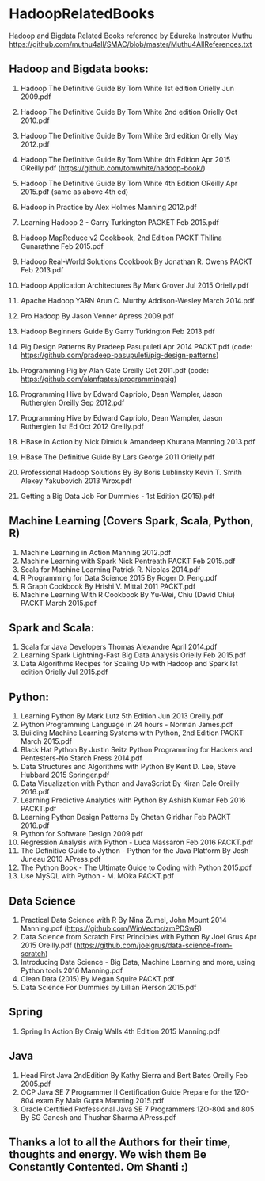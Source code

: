 # HadoopRelatedBooks
Hadoop and Bigdata Related Books reference by Edureka Instrcutor Muthu https://github.com/muthu4all/SMAC/blob/master/Muthu4AllReferences.txt

## Hadoop and Bigdata books:
1. Hadoop The Definitive Guide By Tom White 1st edition Orielly Jun 2009.pdf
2. Hadoop The Definitive Guide By Tom White 2nd edition Orielly Oct 2010.pdf
3. Hadoop The Definitive Guide By Tom White 3rd edition Orielly May 2012.pdf
4. Hadoop The Definitive Guide By Tom White 4th Edition Apr 2015 OReilly.pdf (https://github.com/tomwhite/hadoop-book/)
4. Hadoop The Definitive Guide By Tom White 4th Edition OReilly Apr 2015.pdf (same as above 4th ed)
5. Hadoop in Practice by Alex Holmes Manning 2012.pdf
6. Learning Hadoop 2 - Garry Turkington PACKET Feb 2015.pdf
7. Hadoop MapReduce v2 Cookbook, 2nd Edition PACKT Thilina Gunarathne Feb 2015.pdf
8. Hadoop Real-World Solutions Cookbook By Jonathan R. Owens PACKT Feb 2013.pdf
9. Hadoop Application Architectures By Mark Grover Jul 2015 Orielly.pdf
10. Apache Hadoop YARN Arun C. Murthy Addison-Wesley March 2014.pdf
11. Pro Hadoop By Jason Venner Apress 2009.pdf 
12. Hadoop Beginners Guide By Garry Turkington Feb 2013.pdf

13. Pig Design Patterns By Pradeep Pasupuleti Apr 2014 PACKT.pdf (code: https://github.com/pradeep-pasupuleti/pig-design-patterns)
14. Programming Pig by Alan Gate Oreilly Oct 2011.pdf (code: https://github.com/alanfgates/programmingpig)
15. Programming Hive by Edward Capriolo, Dean Wampler, Jason Rutherglen Oreilly Sep 2012.pdf
15. Programming Hive by Edward Capriolo, Dean Wampler, Jason Rutherglen 1st Ed Oct 2012 Oreilly.pdf
16. HBase in Action by Nick Dimiduk Amandeep Khurana Manning 2013.pdf
17. HBase The Definitive Guide By Lars George 2011 Orielly.pdf
18. Professional Hadoop Solutions By By Boris Lublinsky Kevin T. Smith Alexey Yakubovich 2013 Wrox.pdf

19. Getting a Big Data Job For Dummies - 1st Edition (2015).pdf


## Machine Learning (Covers Spark, Scala, Python, R)
1. Machine Learning in Action Manning 2012.pdf
2. Machine Learning with Spark Nick Pentreath PACKT Feb 2015.pdf
3. Scala for Machine Learning Patrick R. Nicolas 2014.pdf
4. R Programming for Data Science 2015 By Roger D. Peng.pdf
5. R Graph Cookbook By Hrishi V. Mittal 2011 PACKT.pdf
6. Machine Learning With R Cookbook By Yu-Wei, Chiu (David Chiu) PACKT March 2015.pdf


## Spark and Scala:
1. Scala for Java Developers Thomas Alexandre April 2014.pdf
2. Learning Spark Lightning-Fast Big Data Analysis Orielly Feb 2015.pdf
3. Data Algorithms Recipes for Scaling Up with Hadoop and Spark Ist edition Orielly Jul 2015.pdf

## Python:
1. Learning Python By Mark Lutz 5th Edition Jun 2013 Oreilly.pdf
2. Python Programming Language in 24 hours - Norman James.pdf
3. Building Machine Learning Systems with Python, 2nd Edition PACKT March 2015.pdf
4. Black Hat Python By Justin Seitz Python Programming for Hackers and Pentesters-No Starch Press 2014.pdf
5. Data Structures and Algorithms with Python By Kent D. Lee, Steve Hubbard 2015 Springer.pdf
6. Data Visualization with Python and JavaScript By Kiran Dale Oreilly 2016.pdf
7. Learning Predictive Analytics with Python By Ashish Kumar Feb 2016 PACKT.pdf
8. Learning Python Design Patterns By Chetan Giridhar Feb PACKT 2016.pdf
9. Python for Software Design 2009.pdf
10. Regression Analysis with Python - Luca Massaron Feb 2016 PACKT.pdf
11. The Definitive Guide to Jython - Python for the Java Platform By Josh Juneau 2010 APress.pdf
12. The Python Book - The Ultimate Guide to Coding with Python 2015.pdf
13. Use MySQL with Python - M. MOka PACKT.pdf


## Data Science
1. Practical Data Science with R By Nina Zumel, John Mount 2014 Manning.pdf (https://github.com/WinVector/zmPDSwR)
2. Data Science from Scratch First Principles with Python By Joel Grus Apr 2015 Oreilly.pdf (https://github.com/joelgrus/data-science-from-scratch)
3. Introducing Data Science - Big Data, Machine Learning and more, using Python tools 2016 Manning.pdf
4. Clean Data (2015) By Megan Squire PACKT.pdf
5. Data Science For Dummies by Lillian Pierson 2015.pdf


## Spring
1. Spring In Action By Craig Walls 4th Edition 2015 Manning.pdf


## Java 
1. Head First Java 2ndEdition By Kathy Sierra and Bert Bates Oreilly Feb 2005.pdf
2. OCP Java SE 7 Programmer II Certification Guide Prepare for the 1ZO-804 exam By Mala Gupta Manning 2015.pdf
3. Oracle Certified Professional Java SE 7 Programmers 1ZO-804 and 805 By SG Ganesh and Thushar Sharma APress.pdf


## Thanks a lot to all the Authors for their time, thoughts and energy. We wish them Be Constantly Contented. Om Shanti :)

